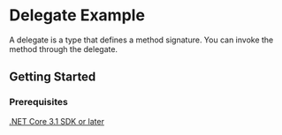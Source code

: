 # Delegate Example
A delegate is a type that defines a method signature. You can invoke the method through the delegate.

## Getting Started

### Prerequisites

[.NET Core 3.1 SDK or later](https://dotnet.microsoft.com/download/dotnet-core/3.1)
